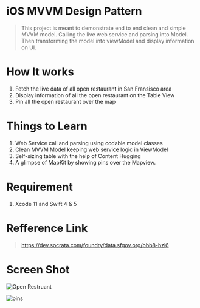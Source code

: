 # iOS MVVM Design Pattern

> This project is meant to demonstrate end to end clean and simple MVVM model.
> Calling the live web service and parsing into Model.
> Then transforming the model into viewModel and display information on UI.


# How It works
1. Fetch the live data of all open restaurant in San Fransisco area
2. Display information of all the open restaurant on the Table View
3. Pin all the open restaurant over the map


# Things to Learn
1. Web Service call and parsing using codable model classes
2. Clean MVVM Model keeping web service logic in ViewModel
3. Self-sizing table with the help of Content Hugging 
4. A glimpse of MapKit by showing pins over the Mapview.

# Requirement 
1. Xcode 11 and Swift 4 & 5

# Refference Link
> https://dev.socrata.com/foundry/data.sfgov.org/bbb8-hzi6

# Screen Shot

![Open Restruant](https://user-images.githubusercontent.com/59496278/87359675-48e38e80-c536-11ea-9b26-2d288e5a350c.png)

![pins](https://user-images.githubusercontent.com/59496278/87359736-6c0e3e00-c536-11ea-8014-f0f5ed115997.png)

